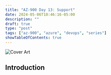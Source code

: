 ```yaml
---
title: "AZ-900 Day 13: Support"
date: 2024-05-06T18:46:16-05:00
description: ""
draft: true
type: "post"
tags: ["az-900", "azure", "devops", "series"]
showTableOfContents: true
---
```


![Cover Art](/images/posts/series/az-900/day-13/cover.png)

## Introduction
